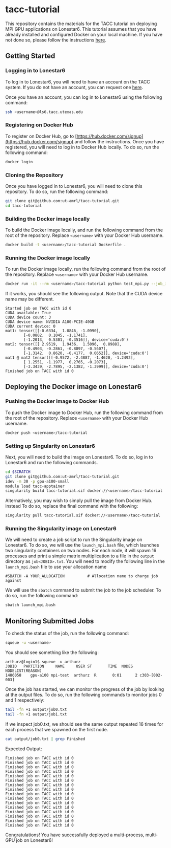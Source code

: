# tacc-tutorial

This repository contains the materials for the TACC tutorial on deploying MPI GPU applications on Lonestar6. This tutorial assumes that you have already installed and configured Docker on your local machine. If you have not done so, please follow the instructions [here](https://docs.docker.com/get-docker/).

## Getting Started

### Logging in to Lonestar6

To log in to Lonestar6, you will need to have an account on the TACC system. If you do not have an account, 
you can request one [here](https://portal.tacc.utexas.edu/account-request).

Once you have an account, you can log in to Lonestar6 using the following command:

```bash
ssh <username>@ls6.tacc.utexas.edu
```

### Registering on Docker Hub

To register on Docker Hub, go to [https://hub.docker.com/signup](https://hub.docker.com/signup) and follow 
the instructions. Once you have registered, you will need to log in to Docker Hub locally. To do so, run 
the following command:

```bash
docker login
```

### Cloning the Repository

Once you have logged in to Lonestar6, you will need to clone this repository. To do so, run the following command:

```bash
git clone git@github.com:ut-amrl/tacc-tutorial.git
cd tacc-tutorial
```

### Building the Docker image locally

To build the Docker image locally, and run the following command from the root of the repository. Replace `<username>` with your Docker Hub username.

```bash
docker build -t <username>/tacc-tutorial Dockerfile .
```

### Running the Docker image locally

To run the Docker image locally, run the following command from the root of the repository. Replace `<username>` with your Docker Hub username.

```bash
docker run -it --rm <username>/tacc-tutorial python test_mpi.py --job_id 0
```

If it works, you should see the following output. Note that the CUDA device name may be different.

```
Started job on TACC with id 0
CUDA available: True
CUDA device count: 3
CUDA device name: NVIDIA A100-PCIE-40GB
CUDA current device: 0
mat1: tensor([[-0.6334,  1.0846, -1.0990],
        [-0.0802,  0.1045, -1.1741],
        [-1.2013,  0.5301, -0.3516]], device='cuda:0')
mat2: tensor([[ 2.9519,  1.9436,  1.5096,  0.8988],
        [-0.4903, -0.2861, -0.8897, -0.5607],
        [-1.3142,  0.8620, -0.4177,  0.0652]], device='cuda:0')
mat1 @ mat2 tensor([[-0.9572, -2.4887, -1.4620, -1.2492],
        [ 1.2551, -1.1977,  0.2765, -0.2073],
        [-3.3439, -2.7895, -2.1382, -1.3999]], device='cuda:0')
Finished job on TACC with id 0
```

## Deploying the Docker image on Lonestar6

### Pushing the Docker image to Docker Hub

To push the Docker image to Docker Hub, run the following command from the root of the repository. Replace `<username>` with your Docker Hub username.

```bash
docker push <username>/tacc-tutorial
```

### Setting up Singularity on Lonestar6

Next, you will need to build the image on Lonestar6. To do so, log in to Lonestar6 and run the following commands. 

```bash
cd $SCRATCH
git clone git@github.com:ut-amrl/tacc-tutorial.git
idev -m 30 -p gpu-a100-small
module load tacc-apptainer
singularity build tacc-tutorial.sif docker://<username>/tacc-tutorial
```

Alternatively, you may wish to simply pull the image from Docker Hub. instead To do so, replace the final command with the following:

```bash
singularity pull tacc-tutorial.sif docker://<username>/tacc-tutorial
```

### Running the Singularity image on Lonestar6

We will need to create a job script to run the Singularity image on Lonestar6. To do so, we will use the `launch_mpi.bash` file, which launches two singularity containers on two nodes. For each node, it will spawn 16 processes and print a simple matrix multiplication to a file in the `output` directory as `job<JOBID>.txt`. You will need to modify the following line in the `launch_mpi.bash` file to use your allocation name

```coda
#SBATCH -A YOUR_ALLOCATION          # Allocation name to charge job against
``````

We will use the `sbatch` command to submit the job to the job scheduler. To do so, run the following command:

```bash
sbatch launch_mpi.bash
```

## Monitoring Submitted Jobs

To check the status of the job, run the following command:

```bash
squeue -u <username>
```

You should see something like the following:

```
arthurz@login1$ squeue -u arthurz
JOBID   PARTITION     NAME     USER ST       TIME  NODES NODELIST(REASON)
1486058    gpu-a100 mpi-test  arthurz  R       0:01      2 c303-[002-003]
```

Once the job has started, we can monitor the progress of the job by looking at the output files. To do so, run the following commands to monitor jobs 0 and 1 respectively:

```bash
tail -fn +1 output/job0.txt
tail -fn +1 output/job1.txt
```

If we inspect job0.txt, we should see the same output repeated 16 times for each process that we spawned on the first node.

```bash
cat output/job0.txt | grep Finished
```

Expected Output:
```text
Finished job on TACC with id 0
Finished job on TACC with id 0
Finished job on TACC with id 0
Finished job on TACC with id 0
Finished job on TACC with id 0
Finished job on TACC with id 0
Finished job on TACC with id 0
Finished job on TACC with id 0
Finished job on TACC with id 0
Finished job on TACC with id 0
Finished job on TACC with id 0
Finished job on TACC with id 0
Finished job on TACC with id 0
Finished job on TACC with id 0
Finished job on TACC with id 0
Finished job on TACC with id 0
```

Congratulations! You have successfully deployed a multi-process, multi-GPU job on Lonestar6!